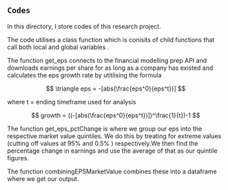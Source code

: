 ## `Codes`
In this directory, I store codes of this research project. 

The code utilises a class function which is conisits of child functions that 
call both local and global variables .

The function get_eps connects to the financial modelling prep API and downloads earnings per share for as long as a company has existed and calculates the eps growth rate by utitlising the formula 

$$
\triangle eps = -[abs(\frac{eps^0}{eps^t})]
$$

where t = ending timeframe used for analysis

$$
growth = ((-[abs(\frac{eps^0}{eps^t})])^\frac{1}{t})-1
$$

The function get_eps_pctChange is where we group our eps into the respective market value quintiles. We do this by treating for extreme values (cutting off values at 95% and 0.5% ) respectively.We then find the percentage change in earnings and use the average of that as our quintile figures.

The function combiningEPSMarketValue combines these into a  dataframe where we get our output.

